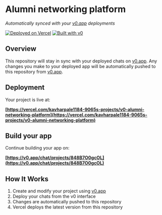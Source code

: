 # Alumni networking platform

*Automatically synced with your [v0.app](https://v0.app) deployments*

[![Deployed on Vercel](https://img.shields.io/badge/Deployed%20on-Vercel-black?style=for-the-badge&logo=vercel)](https://vercel.com/kavharpale1184-9065s-projects/v0-alumni-networking-platform)
[![Built with v0](https://img.shields.io/badge/Built%20with-v0.app-black?style=for-the-badge)](https://v0.app/chat/projects/848B7O0gcOL)

## Overview

This repository will stay in sync with your deployed chats on [v0.app](https://v0.app).
Any changes you make to your deployed app will be automatically pushed to this repository from [v0.app](https://v0.app).

## Deployment

Your project is live at:

**[https://vercel.com/kavharpale1184-9065s-projects/v0-alumni-networking-platform](https://vercel.com/kavharpale1184-9065s-projects/v0-alumni-networking-platform)**

## Build your app

Continue building your app on:

**[https://v0.app/chat/projects/848B7O0gcOL](https://v0.app/chat/projects/848B7O0gcOL)**

## How It Works

1. Create and modify your project using [v0.app](https://v0.app)
2. Deploy your chats from the v0 interface
3. Changes are automatically pushed to this repository
4. Vercel deploys the latest version from this repository